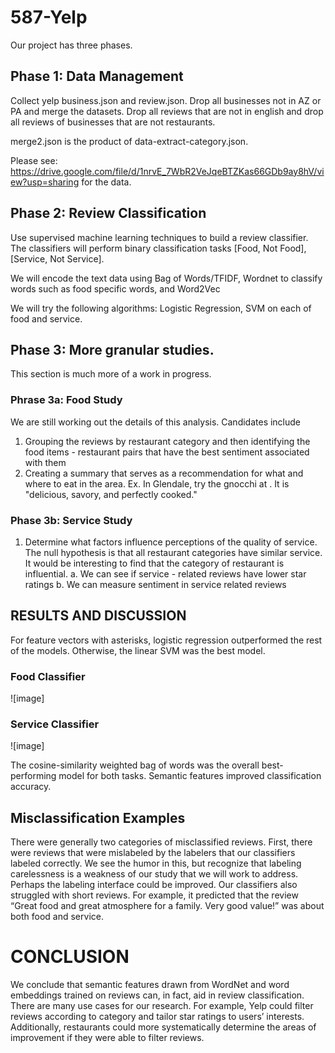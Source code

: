 # 587-Yelp

Our project has three phases.

## Phase 1: Data Management

Collect yelp business.json and review.json. Drop all businesses not in AZ or PA and merge the datasets. Drop all reviews that are not in english and drop all reviews of businesses that are not restaurants. 

merge2.json is the product of data-extract-category.json. 

Please see: https://drive.google.com/file/d/1nrvE_7WbR2VeJqeBTZKas66GDb9ay8hV/view?usp=sharing for the data. 

## Phase 2: Review Classification

Use supervised machine learning techniques to build a review classifier. The classifiers will perform binary classification tasks [Food, Not Food], [Service, Not Service].

We will encode the text data using Bag of Words/TFIDF, Wordnet to classify words such as food specific words, and Word2Vec

We will try the following algorithms: Logistic Regression, SVM on each of food and service.

## Phase 3: More granular studies. 

This section is much more of a work in progress. 

### Phrase 3a: Food Study

We are still working out the details of this analysis. Candidates include
1. Grouping the reviews by restaurant category and then identifying the food items - restaurant pairs that have the best sentiment associated with them
2. Creating a summary that serves as a recommendation for what and where to eat in the area. Ex. In Glendale, try the gnocchi at <restaurant>. It is "delicious, savory, and perfectly cooked." 

### Phase 3b: Service Study

1. Determine what factors influence perceptions of the quality of service. The null hypothesis is that all restaurant categories have similar service. It would be interesting to find that the category of restaurant is influential. 
  a. We can see if service - related reviews have lower star ratings
  b. We can measure sentiment in service related reviews
  
## RESULTS AND DISCUSSION 

For feature vectors with asterisks, logistic regression outperformed the rest of the models. Otherwise, the linear SVM was the best model.
  
### Food Classifier

![image]
 
 


### Service Classifier
![image]
  
The cosine-similarity weighted bag of words was the overall best-performing model for both tasks. Semantic features improved classification accuracy. 

## Misclassification Examples
  

There were generally two categories of misclassified reviews. First, there were reviews that were mislabeled by the labelers that our classifiers labeled correctly. We see the humor in this, but recognize that labeling carelessness is a weakness of our study that we will work to address. Perhaps the labeling interface could be improved. Our classifiers also struggled with short reviews. For example, it predicted that the review “Great food and great atmosphere for a family. Very good value!” was about both food and service.  

# CONCLUSION

We conclude that semantic features drawn from WordNet and word embeddings trained on reviews can, in fact, aid in review classification. There are many use cases for our research. For example, Yelp could filter reviews according to category and tailor star ratings to users’ interests. Additionally, restaurants could more systematically determine the areas of improvement if they were able to filter reviews. 


